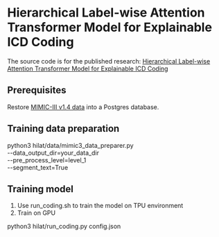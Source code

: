 # Hierarchical Label-wise Attention Transformer Model for Explainable ICD Coding

The source code is for the published research: [Hierarchical Label-wise Attention Transformer Model for Explainable ICD Coding](https://doi.org/10.1016/j.jbi.2022.104161)

## Prerequisites
Restore [MIMIC-III v1.4 data](https://physionet.org/content/mimiciii/1.4/) into a Postgres database. 

## Training data preparation
python3 hilat/data/mimic3_data_preparer.py \
    --data_output_dir=your_data_dir \
    --pre_process_level=level_1 \
    --segment_text=True 
    
## Training model
1. Use run_coding.sh to train the model on TPU environment
2. Train on GPU

python3 hilat/run_coding.py config.json

